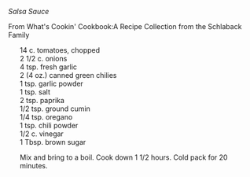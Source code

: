 

<p><em>Salsa Sauce</em></p>
<p>From What's Cookin' Cookbook:A Recipe Collection from the Schlaback Family<p>

<ul>
<l>14 c. tomatoes, chopped</l><br>
<l>2 1/2 c. onions</l><br>
<l>4 tsp. fresh garlic</l><br>
<l>2 (4 oz.) canned green chilies</l><br>
<l>1 tsp. garlic powder</l><br>
<l>1 tsp. salt</l><br>
<l>2 tsp. paprika</l><br>
<l>1/2 tsp. ground cumin</l><br>
<l>1/4 tsp. oregano</l><br>
<l>1 tsp. chili powder</l><br>
<l>1/2 c. vinegar</l><br>
<l>1 Tbsp. brown sugar</l><br>

<p>Mix and bring to a boil. Cook down 1 1/2 hours. Cold pack for 20 minutes.</p>




